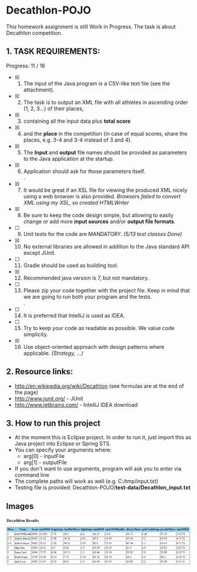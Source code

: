 # Decathlon-POJO

This homework assignment is still Work in Progress.
The task is about Decathlon competition.

## 1. TASK REQUIREMENTS:

Progress: 11 / 16

- [x] 1. The input of the Java program is a CSV-like text file (see the attachment).
- [x] 2. The task is to output an XML file with all athletes in ascending order (1, 2, 3...) of their places, 
- [x] 3. containing all the input data plus **total score** 
- [x] 4. and the **place** in the competition (in case of equal scores, share the places, e.g. 3-4 and 3-4 instead of 3 and 4).
- [x] 5. The **Input** and **output** file names should be provided as parameters to the Java application at the startup.
- [x] 6. Application should ask for those parameters itself.  
.  
- [x] 7. It would be great if an XSL file for viewing the produced XML nicely using a web browser is also provided. *Browsers failed to convert XML using my XSL, so created HTMLWriter*
- [x] 8. Be sure to keep the code design simple, but allowing to easily change or add more **input sources** and/or **output file formats**.
- [ ] 9. Unit tests for the code are MANDATORY. *(5/13 test classes Done)*
- [x] 10. No external libraries are allowed in addition to the Java standard API except JUnit.
- [ ] 11. Gradle should be used as building tool.
- [x] 12. Recommended java version is 7, but not mandatory.
- [ ] 13. Please zip your code together with the project file. Keep in mind that we are going to run both your program and the tests.  
  .  
- [ ] 14. It is preferred that IntelliJ is used as IDEA.
- [ ] 15. Try to keep your code as readable as possible. We value code simplicity.
- [x] 16. Use object-oriented approach with design patterns where applicable. *(Strategy, ...)*

## 2. Resource links:
+ http://en.wikipedia.org/wiki/Decathlon (see formulas are at the end of the page)
+ http://www.junit.org/ - JUnit
+ http://www.jetbrains.com/ - IntelliJ IDEA download

## 3. How to run this project
- At the moment this is Eclipse project. In order to run it, just import this as Java project into Eclipse or Spring STS.
- You can specify your arguments where:
  * arg[0] - inputFile
  * arg[1] - outputFile
- If you don't want to use arguments, program will ask you to enter via command line
- The complete paths will work as well (e.g. C:/tmp/input.txt)
- Testing file is provided: Decathlon-POJO/**test-data/Decathlon_input.txt**

## Images
![Example of HTML output](/img/2017-08-24_22_51_41-HTML-example.png)